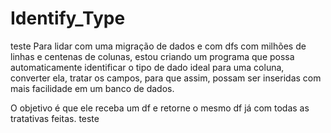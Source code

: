 # Identify_Type

teste Para lidar com uma migração de dados e com dfs com milhões de linhas e centenas de colunas, estou criando um programa que possa automaticamente identificar o tipo de dado ideal para uma coluna, converter ela, tratar os campos, para que assim, possam ser inseridas com mais facilidade em um banco de dados.

O objetivo é que ele receba um df e retorne o mesmo df já com todas as tratativas feitas. teste
